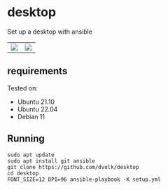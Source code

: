 # desktop

Set up a desktop with ansible

<table>
    <tr>
        <td><img src="https://i.imgur.com/XfdJyYP.png"></td>
        <td><img src="https://i.imgur.com/hqS89hh.png"></td>
    </tr>
</table>

## requirements

Tested on:

- Ubuntu 21.10
- Ubuntu 22.04
- Debian 11

## Running

    sudo apt update
    sudo apt install git ansible
    git clone https://github.com/dvolk/desktop
    cd desktop
    FONT_SIZE=12 DPI=96 ansible-playbook -K setup.yml
